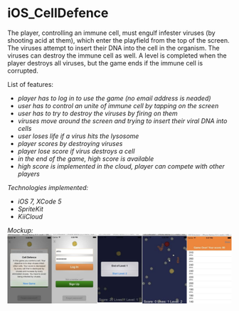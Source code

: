 iOS_CellDefence
===============

The player, controlling an immune cell, must engulf infester viruses (by shooting acid at them),
which enter the playfield from the top of the screen. The viruses attempt to insert their DNA into
the cell in the organism. The viruses can destroy the immune cell as well.
A level is completed when the player destroys all viruses,
but the game ends if the immune cell is corrupted.

List of features:
<ul><i>
<li>player has to log in to use the game (no email address is neaded)</li>
<li>user has to control an unite of immune cell by tapping on the screen</li>
<li>user has to try to destroy the viruses by firing on them</li>
<li>viruses move around the screen and trying to insert their viral DNA into cells</li>
<li>user loses life if a virus hits the lysosome</li>
<li>player scores by destroying viruses</li>
<li>player lose score if virus destroys a cell</li>
<li>in the end of the game, high score is available</li>
<li>high score is implemented in the cloud, player can compete with other players</li>
</ul>

Technologies implemented:
<ul><i>
<li>iOS 7, XCode 5</li>
<li>SpriteKit</li>
<li>KiiCloud</li>
</ul>

Mockup:
<img src="/doc/image.jpg" alt="Mockup">
